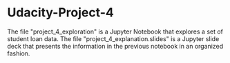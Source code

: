 # Udacity-Project-4
The file "project_4_exploration" is a Jupyter Notebook that explores a set of student loan data.  The file "project_4_explanation.slides" is 
a Jupyter slide deck that presents the information in the previous notebook in an organized fashion.
